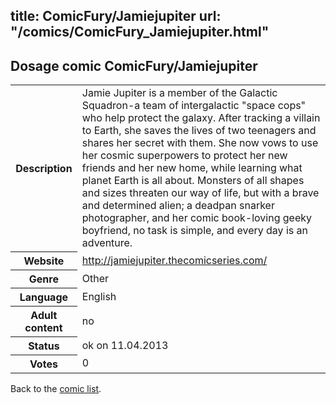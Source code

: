 title: ComicFury/Jamiejupiter
url: "/comics/ComicFury_Jamiejupiter.html"
---
Dosage comic ComicFury/Jamiejupiter
-----------------------------------------

<table class="comicinfo">
<tr>
<th>Description</th><td>Jamie Jupiter is a member of the Galactic Squadron-a team of intergalactic &quot;space cops&quot; who help protect the galaxy. After tracking a villain to Earth, she saves the lives of two teenagers and shares her secret with them. She now vows to use her cosmic superpowers to protect her new friends and her new home, while learning what planet Earth is all about. Monsters of all shapes and sizes threaten our way of life, but with a brave and determined alien; a deadpan snarker photographer, and her comic book-loving geeky boyfriend, no task is simple, and every day is an adventure.</td>
</tr>
<tr>
<th>Website</th><td><a href="http://jamiejupiter.thecomicseries.com/">http://jamiejupiter.thecomicseries.com/</a></td>
</tr>
<tr>
<th>Genre</th><td>Other</td>
</tr>
<tr>
<th>Language</th><td>English</td>
</tr>
<tr>
<th>Adult content</th><td>no</td>
</tr>
<tr>
<th>Status</th><td>ok on 11.04.2013</td>
</tr>
<tr>
<th>Votes</th><td>0</div></td>
</tr>
</table>

Back to the [comic list](../comic-index.html).
